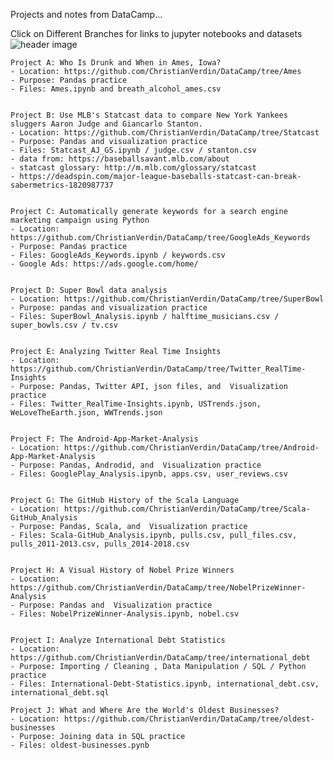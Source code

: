 Projects and notes from DataCamp...

Click on Different Branches for links to jupyter notebooks and datasets
![header image](https://github.com/ChristianVerdin/DataCamp/blob/master/datacamp.png)


    Project A: Who Is Drunk and When in Ames, Iowa?
    - Location: https://github.com/ChristianVerdin/DataCamp/tree/Ames
    - Purpose: Pandas practice
    - Files: Ames.ipynb and breath_alcohol_ames.csv


    Project B: Use MLB's Statcast data to compare New York Yankees sluggers Aaron Judge and Giancarlo Stanton.
    - Location: https://github.com/ChristianVerdin/DataCamp/tree/Statcast
    - Purpose: Pandas and visualization practice
    - Files: Statcast_AJ_GS.ipynb / judge.csv / stanton.csv
    - data from: https://baseballsavant.mlb.com/about
    - statcast glossary: http://m.mlb.com/glossary/statcast
    - https://deadspin.com/major-league-baseballs-statcast-can-break-sabermetrics-1820987737
    
   
    Project C: Automatically generate keywords for a search engine marketing campaign using Python
    - Location: https://github.com/ChristianVerdin/DataCamp/tree/GoogleAds_Keywords
    - Purpose: Pandas practice
    - Files: GoogleAds_Keywords.ipynb / keywords.csv
    - Google Ads: https://ads.google.com/home/
    
    
    Project D: Super Bowl data analysis
    - Location: https://github.com/ChristianVerdin/DataCamp/tree/SuperBowl
    - Purpose: pandas and visualization practice
    - Files: SuperBowl_Analysis.ipynb / halftime_musicians.csv / super_bowls.csv / tv.csv
    
    
    Project E: Analyzing Twitter Real Time Insights
    - Location: https://github.com/ChristianVerdin/DataCamp/tree/Twitter_RealTime-Insights
    - Purpose: Pandas, Twitter API, json files, and  Visualization practice
    - Files: Twitter_RealTime-Insights.ipynb, USTrends.json, WeLoveTheEarth.json, WWTrends.json
    
    
    Project F: The Android-App-Market-Analysis
    - Location: https://github.com/ChristianVerdin/DataCamp/tree/Android-App-Market-Analysis
    - Purpose: Pandas, Androdid, and  Visualization practice
    - Files: GooglePlay_Analysis.ipynb, apps.csv, user_reviews.csv
    
    
    Project G: The GitHub History of the Scala Language
    - Location: https://github.com/ChristianVerdin/DataCamp/tree/Scala-GitHub_Analysis
    - Purpose: Pandas, Scala, and  Visualization practice
    - Files: Scala-GitHub_Analysis.ipynb, pulls.csv, pull_files.csv, pulls_2011-2013.csv, pulls_2014-2018.csv
    
    
    Project H: A Visual History of Nobel Prize Winners
    - Location: https://github.com/ChristianVerdin/DataCamp/tree/NobelPrizeWinner-Analysis
    - Purpose: Pandas and  Visualization practice
    - Files: NobelPrizeWinner-Analysis.ipynb, nobel.csv
    
    
    Project I: Analyze International Debt Statistics
    - Location: https://github.com/ChristianVerdin/DataCamp/tree/international_debt
    - Purpose: Importing / Cleaning , Data Manipulation / SQL / Python practice
    - Files: International-Debt-Statistics.ipynb, international_debt.csv, international_debt.sql
    
    Project J: What and Where Are the World's Oldest Businesses?
    - Location: https://github.com/ChristianVerdin/DataCamp/tree/oldest-businesses
    - Purpose: Joining data in SQL practice
    - Files: oldest-businesses.pynb
